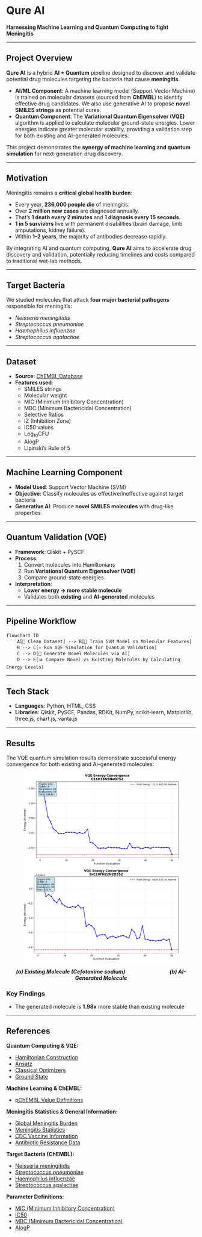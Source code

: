 # Qure AI  
**Harnessing Machine Learning and Quantum Computing to fight Meningitis**

---

## Project Overview
**Qure AI** is a hybrid **AI + Quantum** pipeline designed to discover and validate potential drug molecules targeting the bacteria that cause **meningitis**.  

- **AI/ML Component**: A machine learning model (Support Vector Machine) is trained on molecular datasets (sourced from **ChEMBL**) to identify effective drug candidates. We also use generative AI to propose **novel SMILES strings** as potential cures.  
- **Quantum Component**: The **Variational Quantum Eigensolver (VQE)** algorithm is applied to calculate molecular ground-state energies. Lower energies indicate greater molecular stability, providing a validation step for both existing and AI-generated molecules.  

This project demonstrates the **synergy of machine learning and quantum simulation** for next-generation drug discovery.

---

## Motivation
Meningitis remains a **critical global health burden**:  
- Every year, **236,000 people die** of meningitis.  
- Over **2 million new cases** are diagnosed annually.  
- That’s **1 death every 2 minutes** and **1 diagnosis every 15 seconds**.  
- **1 in 5 survivors** live with permanent disabilities (brain damage, limb amputations, kidney failure).  
- Within **1–2 years**, the majority of antibodies decrease rapidly.  

By integrating AI and quantum computing, **Qure AI** aims to accelerate drug discovery and validation, potentially reducing timelines and costs compared to traditional wet-lab methods.

---

## Target Bacteria
We studied molecules that attack **four major bacterial pathogens** responsible for meningitis:  
- *Neisseria meningitidis*  
- *Streptococcus pneumoniae*  
- *Haemophilus influenzae*  
- *Streptococcus agalactiae*  

---

## Dataset
- **Source**: [ChEMBL Database](https://www.ebi.ac.uk/chembl/)  
- **Features used**:  
  - SMILES strings  
  - Molecular weight  
  - MIC (Minimum Inhibitory Concentration)  
  - MBC (Minimum Bactericidal Concentration)  
  - Selective Ratios  
  - IZ (Inhibition Zone)  
  - IC50 values  
  - Log<sub>10</sub>CFU  
  - AlogP  
  - Lipinski’s Rule of 5  

---

## Machine Learning Component
- **Model Used**: Support Vector Machine (SVM)  
- **Objective**: Classify molecules as effective/ineffective against target bacteria  
- **Generative AI**: Produce **novel SMILES molecules** with drug-like properties  

---

## Quantum Validation (VQE)
- **Framework**: Qiskit + PySCF  
- **Process**:  
  1. Convert molecules into Hamiltonians  
  2. Run **Variational Quantum Eigensolver (VQE)**  
  3. Compare ground-state energies  
- **Interpretation**:  
  - **Lower energy → more stable molecule**  
  - Validates both **existing** and **AI-generated** molecules  

---

## Pipeline Workflow
```mermaid
flowchart TD
    A[📂 Clean Dataset] --> B[🤖 Train SVM Model on Molecular Features]
    B --> C[⚛️ Run VQE Simulation for Quantum Validation]
    C --> D[🧬 Generate Novel Molecules via AI]
    D --> E[📊 Compare Novel vs Existing Molecules by Calculating Energy Levels]
```
---

## Tech Stack
- **Languages**: Python, HTML, CSS
- **Libraries**: Qiskit, PySCF, Pandas, RDKit, NumPy, scikit-learn, Matplotlib, three.js, chart.js, vanta.js

---

## Results

The VQE quantum simulation results demonstrate successful energy convergence for both existing and AI-generated molecules:
<p align="center">
  <img src="Quantum/Outputs/cefotaxime_sodium_Sp_vqe_results.png" alt="Existing Molecule (Cefotaxime sodium)" width="420"/>
  <img src="Quantum/Outputs/generated_streptococcus_pneumoniae_001_3d_coordinates_vqe_results.png" alt="AI-Generated Molecule" width="420"/>
</p>
<p align="center">
  <em><strong>(a) Existing Molecule (Cefotaxime sodium)</strong> &nbsp;&nbsp;&nbsp;&nbsp;&nbsp;&nbsp;&nbsp;&nbsp;&nbsp;&nbsp;&nbsp;&nbsp;&nbsp;&nbsp;&nbsp;&nbsp;&nbsp;&nbsp;&nbsp;&nbsp;&nbsp;&nbsp;&nbsp;&nbsp;&nbsp;&nbsp;&nbsp;&nbsp; <strong>(b) AI-Generated Molecule</strong></em>
</p>

### Key Findings
- The generated molecule is **1.98x** more stable than existing molecule
---

## References
**Quantum Computing & VQE:**
- [Hamiltonian Construction](https://quantum.cloud.ibm.com/learning/en/courses/quantum-chem-with-vqe/hamiltonian-construction)
- [Ansatz](https://quantum.cloud.ibm.com/learning/en/courses/quantum-chem-with-vqe/ansatz)
- [Classical Optimizers](https://quantum.cloud.ibm.com/learning/en/courses/quantum-chem-with-vqe/classical-optimizers)
- [Ground State](https://quantum.cloud.ibm.com/learning/en/courses/quantum-chem-with-vqe/ground-state)

**Machine Learning & ChEMBL:**
- [pChEMBL Value Definitions](https://jcheminf.biomedcentral.com/articles/10.1186/s13321-018-0297-4)

**Meningitis Statistics & General Information:**
- [Global Meningitis Burden](https://www.thelancet.com/journals/laneur/article/PIIS1474-4422(23)00195-3/fulltext)
- [Meningitis Statistics](https://nmaus.org/nma-disease-prevention-information/statistics-and-disease-facts/)
- [CDC Vaccine Information](https://www.cdc.gov/vaccines/vpd/mening/hcp/about-vaccine.html)
- [Antibiotic Resistance Data](https://biomedpharmajournal.org/vol16no1/antibiotic-resistance-of-streptococcus-pneumoniae-neisseria-meningitidis-haemophilus-influenzae-and-staphylococcus-aureus-in-morocco-national-data-meta-analysis/#:~:text=pneumoniae%20to%20penicillin%20G%20increased,16.5%25%2C%20erythromycin%2014.6%25)

**Target Bacteria (ChEMBL):**
- [Neisseria meningitidis](https://www.ebi.ac.uk/chembl/explore/target/CHEMBL347)
- [Streptococcus pneumoniae](https://www.ebi.ac.uk/chembl/explore/target/CHEMBL614431)
- [Haemophilus influenzae](https://www.ebi.ac.uk/chembl/explore/target/CHEMBL355)
- [Streptococcus agalactiae](https://www.ebi.ac.uk/chembl/explore/target/CHEMBL614622)

**Parameter Definitions:**
- [MIC (Minimum Inhibitory Concentration)](https://journals.asm.org/doi/abs/10.1128/aac.32.8.1131)
- [IC50](https://www.ingentaconnect.com/content/ben/ctmc/2012/00000012/00000011/art00008)
- [MBC (Minimum Bactericidal Concentration)](https://www.sciencedirect.com/science/article/pii/S0732889313005956)
- [AlogP](https://pubs.acs.org/doi/full/10.1021/ci034134i)
